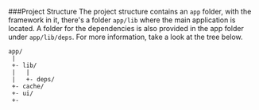 ###Project Structure
The project structure contains an <code>app</code> folder, with the framework in it, there's a folder <code>app/lib</code> where
the main application is located. A folder for the dependencies is also provided in the app folder under <code>app/lib/deps</code>.
For more information, take a look at the tree below.

```
app/
 |
 +- lib/
 |   |
 |   +- deps/
 +- cache/
 +- ui/
 +-
```
